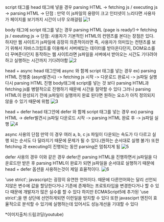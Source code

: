 script 태그를 head 태그에 넣을 경우
parsing HTML -> fetching js / executing js -> parsing HTML
-> 단점 : 만약 이 js파일의 용량이 크고 인터넷이 느리다면 사용자가 페이지를 보기까지 시간이 너무 오래걸림
![1](https://media.vlpt.us/images/psw0962/post/c26afd13-4ac3-48c3-8bd4-ebafd83c96f9/1.png)

body 태그에 script 태그를 넣는 경우
parsing HTML (page is ready!)-> fetching js / exeuting js
-> 단점: 사용자가 기본적인 HTML의 컨텐츠를 본다는 장점은 있다.
하지만 웹 사이트가 js파일에 굉장히 의존적이라면 즉, 사용자가 의미있는 컨텐츠를 보기 위해서
자바스크립트를 이용해서 서버에있는 데이터를 받아온다던지, DOM요소를 더 꾸며준다던지 동작하는 웹 사이트라면
js파일을 서버에서 받아오는 시간도 기다려야하고 실행하는 시간까지 기다려야함
![2](https://media.vlpt.us/images/psw0962/post/d55c352b-c0ff-4872-b45f-527e2d5a5bd0/2.png)

head + async
head 태그안에 async 와 함께 script 태그를 넣는 경우 ex)
parsing HTML 진행중 (asyn발견시) -> fetching js 시작 -> 다운로드 완료시 -> js파일 실행
다시 parsing HTML 진행
body태그에 script를 넣는 것 보다 parsing HTML과 fetching js를 병렬적으로 진행하기 때문에 시간을 절약할 수 있다
그러나 parsing HTML이 완성되기 전에 js파일이 실행까지 완료 된다면 원하는 요소가 아직 정의되지 않을 수 있기 때문에 위험
![3](https://media.vlpt.us/images/psw0962/post/97d44422-4bee-44a6-93d9-0f0f721e20d4/image.png)

head + defer
head 태그안에 defer 와 함께 script 태그를 넣는 경우 ex)
parsing HTML -> defer발견시 js파일 다운로드 시작 -> parsing HTML 완료 후 -> js파일 실행
![4](https://media.vlpt.us/images/psw0962/post/0978371c-54ef-4aed-8da7-bc1b94ad5e7a/image.png)

async 사용의 단점
만약 이 경우 여러 a, b, c js 파일이 다운되는 속도가 다 다르고 실행 되는 순서도 다 달라지기 때문에 문제가 될 수 있다.(원하는 순서대로 실행 불가)
또한 fetching 과 executing이 진행되는 동안 parsing은 멈춰지게 됨
![5](https://media.vlpt.us/images/psw0962/post/c6e41282-d6f3-4c29-8496-b49bf237d22f/image.png)

defer 사용의 경우
이와 같은 경우 defer은 parsing HTML을 진행하면서 js파일을 다운로드만 받은 후 parsing HTML이 완료가 되면 js파일을 순서대로 실행하기 때문에
head + defer 옵션을 사용하는것이 제일 효율적이다.
![6](https://media.vlpt.us/images/psw0962/post/b3aa10bc-3460-4fea-b7d2-fcf29c529787/image.png)

'use strict';
javascript는 굉장히 유연한 언어이다. 때문에 다른언어와는 달리
선언되지않은 변수에 값을 할당한다거나 기존에 존재하는 프로토타입을 변경한다거나 할 수 있다
때문에 개발자가 많은 실수를 할 수 있다
하지만 ECMAScript5에 추가된 'use strict';을 맨 상단에 선언하게되면 이런일을 방지할 수 있다
또한 javasciprt 엔진이 효율적으로 분석할 수 있기에 실행하는데 있어서도 성능개선을 기대할 수 있다

*이미지출처:드림코딩(youtube)